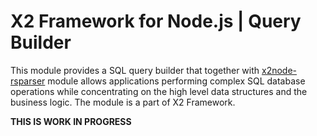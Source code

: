 # X2 Framework for Node.js | Query Builder

This module provides a SQL query builder that together with [x2node-rsparser](https://www.npmjs.com/package/x2node-rsparser) module allows applications performing complex SQL database operations while concentrating on the high level data structures and the business logic. The module is a part of X2 Framework.

**THIS IS WORK IN PROGRESS**
